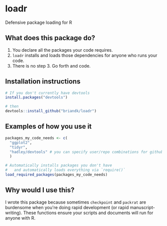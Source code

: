 # loadr
Defensive package loading for R

## What does this package do?

1. You declare all the packages your code requires.
2. `loadr` installs and loads those dependencies for anyone who runs your code.
3. There is no step 3. Go forth and code.

## Installation instructions

```r
# If you don't currently have devtools
install.packages("devtools")

# then
devtools::install_github("briandk/loadr")
```

## Examples of how you use it

```r
packages_my_code_needs <- c(
  "ggplot2",
  "tidyr",
  "hadley/devtools" # you can specify user/repo combinations for github packages
  )

# Automatically installs packages you don't have
#   and automatically loads everything via `require()`
load_required_packages(packages_my_code_needs)
```

## Why would I use this?

I wrote this package because sometimes
`checkpoint` and `packrat` are burdensome when you're doing rapid development (or
rapid manuscript-writing). These functions ensure your scripts and documents
will run for anyone with R.
